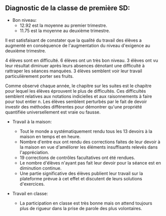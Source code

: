 ## Diagnostic de la classe de première SD:

- Bon niveau:
  - 12.92 est la moyenne au premier trimestre.
  - 11.75 est la moyenne au deuxième trimestre.

Il est satisfaisant de constater que la qualité du travail des élèves
a augmenté en conséquence de l'augmentation du niveau d'exigence au deuxième trimestre.

  4 élèves sont en difficulté. 6 élèves ont un très bon niveau. 3 élèves ont vu leur résultat diminuer après leurs absences dénotant une difficulté à rattraper les séances manquées. 3 élèves semblent voir leur travail particulièrement porter ses fruits.

  Comme observé chaque année, le chapitre sur les suites est le chapitre pour lequel les élèves éprouvent le plus de difficultés. Ces difficultés semblent relatives aux notations indicielles et aux raisonnements à faire pour tout entier n. Les élèves semblent perturbés par le fait de devoir investir des méthodes différentes pour démontrer qu'une propriété quantifiée universellement est vraie ou fausse.

- Travail à la maison:
  - Tout le monde a systématiquement rendu tous les 13 devoirs à la maison en temps et en heure.
  - Nombre d'entre eux ont rendu des corrections faites de leur devoir à la maison en vue d'améliorer les éléments insuffisants relevés dans l'appréciation.
  - 19 corrections de contrôles facultatives ont été rendues.
  - Le nombre d'élèves n'ayant pas fait leur devoir pour la séance est en diminution continue.
  - Une partie significative des élèves publient leur travail sur la plateforme prévue à cet effet et discutent de leurs solutions d'exercices.

- Travail en classe:
  - La participation en classe est très bonne mais on attend toujours plus de rigueur dans la prise de parole des plus volontaires.
